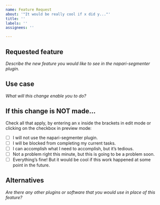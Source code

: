 ```yaml
---
name: Feature Request
about: '"It would be really cool if x did y..."'
title: ''
labels: ''
assignees: ''

---
```


## Requested feature
*Describe the new feature you would like to see in the napari-segmenter plugin.*

## Use case
*What will this change enable you to do?*

## If this change is NOT made...
Check all that apply, by entering an x inside the brackets in edit mode or clicking on the checkbox in preview mode:
- [ ] I will not use the napari-segmenter plugin.
- [ ] I will be blocked from completing my current tasks.
- [ ] I can accomplish what I need to accomplish, but it’s tedious.
- [ ] Not a problem right this minute, but this is going to be a problem soon.
- [ ] Everything’s fine! But it would be cool if this work happened at some point in the future.

## Alternatives
*Are there any other plugins or software that you would use in place of this feature?*
